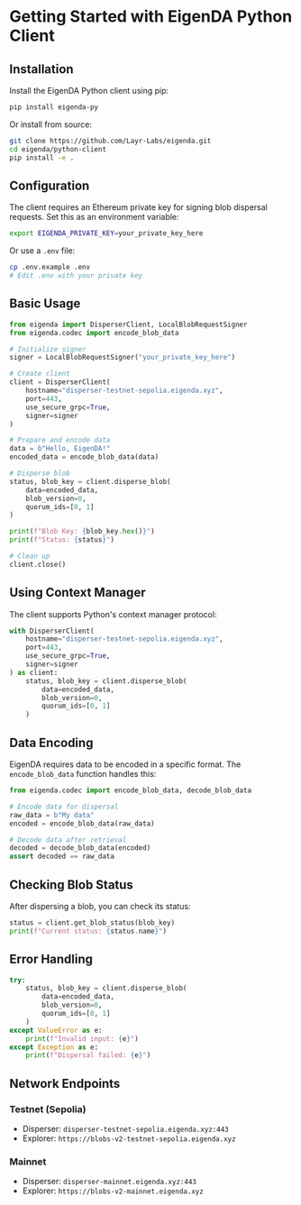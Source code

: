 # Getting Started with EigenDA Python Client

## Installation

Install the EigenDA Python client using pip:

```bash
pip install eigenda-py
```

Or install from source:

```bash
git clone https://github.com/Layr-Labs/eigenda.git
cd eigenda/python-client
pip install -e .
```

## Configuration

The client requires an Ethereum private key for signing blob dispersal requests. Set this as an environment variable:

```bash
export EIGENDA_PRIVATE_KEY=your_private_key_here
```

Or use a `.env` file:

```bash
cp .env.example .env
# Edit .env with your private key
```

## Basic Usage

```python
from eigenda import DisperserClient, LocalBlobRequestSigner
from eigenda.codec import encode_blob_data

# Initialize signer
signer = LocalBlobRequestSigner("your_private_key_here")

# Create client
client = DisperserClient(
    hostname="disperser-testnet-sepolia.eigenda.xyz",
    port=443,
    use_secure_grpc=True,
    signer=signer
)

# Prepare and encode data
data = b"Hello, EigenDA!"
encoded_data = encode_blob_data(data)

# Disperse blob
status, blob_key = client.disperse_blob(
    data=encoded_data,
    blob_version=0,
    quorum_ids=[0, 1]
)

print(f"Blob Key: {blob_key.hex()}")
print(f"Status: {status}")

# Clean up
client.close()
```

## Using Context Manager

The client supports Python's context manager protocol:

```python
with DisperserClient(
    hostname="disperser-testnet-sepolia.eigenda.xyz",
    port=443,
    use_secure_grpc=True,
    signer=signer
) as client:
    status, blob_key = client.disperse_blob(
        data=encoded_data,
        blob_version=0,
        quorum_ids=[0, 1]
    )
```

## Data Encoding

EigenDA requires data to be encoded in a specific format. The `encode_blob_data` function handles this:

```python
from eigenda.codec import encode_blob_data, decode_blob_data

# Encode data for dispersal
raw_data = b"My data"
encoded = encode_blob_data(raw_data)

# Decode data after retrieval
decoded = decode_blob_data(encoded)
assert decoded == raw_data
```

## Checking Blob Status

After dispersing a blob, you can check its status:

```python
status = client.get_blob_status(blob_key)
print(f"Current status: {status.name}")
```

## Error Handling

```python
try:
    status, blob_key = client.disperse_blob(
        data=encoded_data,
        blob_version=0,
        quorum_ids=[0, 1]
    )
except ValueError as e:
    print(f"Invalid input: {e}")
except Exception as e:
    print(f"Dispersal failed: {e}")
```

## Network Endpoints

### Testnet (Sepolia)
- Disperser: `disperser-testnet-sepolia.eigenda.xyz:443`
- Explorer: `https://blobs-v2-testnet-sepolia.eigenda.xyz`

### Mainnet
- Disperser: `disperser-mainnet.eigenda.xyz:443`
- Explorer: `https://blobs-v2-mainnet.eigenda.xyz`